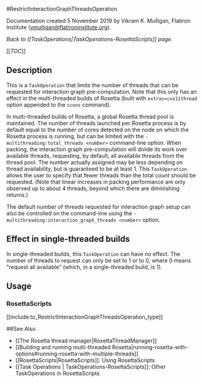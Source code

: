 #RestrictInteractionGraphThreadsOperation

Documentation created 5 November 2019 by Vikram K. Mulligan, Flatiron Institute (vmulligan@flatironinstitute.org).

*Back to [[TaskOperations|TaskOperations-RosettaScripts]] page.*

[[_TOC_]]

## Description

This is a `TaskOperation` that limits the number of threads that can be requested for interaction graph pre-computation.  Note that this only has an effect in the multi-threaded builds of Rosetta (built with `extras=cxx11thread` option appended to the `scons` command).

In multi-threaded builds of Rosetta, a global Rosetta thread pool is maintained.  The number of threads launched per Rosetta process is by default equal to the number of cores detected on the node on which the Rosetta process is running, but can be limited with the `-multithreading:total_threads <number>` command-line option.  When packing, the interaction graph pre-computation will divide its work over available threads, requesting, by default, all available threads from the thread pool.  The number actually assigned may be less depending on thread availability, but is guaranteed to be at least 1.  This `TaskOperation` allows the user to specify that fewer threads than the total count should be requested.  (Note that linear increases in packing performance are only observed up to about 4 threads, beyond which there are diminishing returns.)

The default number of threads requested for interaction graph setup can also be controlled on the command-line using the `-multithreading:interaction_graph_threads <number>` option.

## Effect in single-threaded builds

In single-threaded builds, this `TaskOperation` can have no effect.  The number of threads to request can only be set to 1 or to 0, where 0 means "request all available" (which, in a single-threaded build, is 1).
 
## Usage
### RosettaScripts

[[include:to_RestrictInteractionGraphThreadsOperation_type]]

##See Also
* [[The Rosetta thread manager|RosettaThreadManager]]
* [[Building and running multi-threaded Rosetta|running-rosetta-with-options#running-rosetta-with-multiple-threads]]
* [[RosettaScripts|RosettaScripts]]: Using RosettaScripts
* [[Task Operations | TaskOperations-RosettaScripts]]: Other TaskOperations in RosettaScripts
